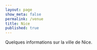```yaml
---
layout: page
show_meta: false
permalink: /venue
title: Nice
published: true
---
```


Quelques informations sur la ville de Nice.